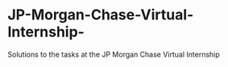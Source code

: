 # JP-Morgan-Chase-Virtual-Internship-
Solutions to the tasks at the JP Morgan Chase Virtual Internship
